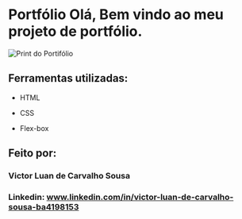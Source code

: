 # Portfólio Olá, Bem vindo ao meu projeto de portfólio.

![Print do Portifólio](https://github.com/user-attachments/assets/f95443e9-6f48-4863-ac63-d5cf3da5f830)


## Ferramentas utilizadas:

* HTML

* CSS

* Flex-box

## Feito por:

### Victor Luan de Carvalho Sousa

### Linkedin: www.linkedin.com/in/victor-luan-de-carvalho-sousa-ba4198153
